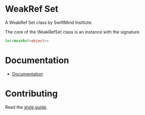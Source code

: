 # WeakRef Set

A WeakRef Set class by SwiftMind Institute.

The core of the WeakRefSet class is an instance with the signature.

```ts
Set<WeakRef<object>>
```

# Documentation

- [Documentation](https://swiftmindinstitute.github.io/open-source/modules/Event_Queue.html)

# Contributing

Read the [style guide](https://github.com/swiftmindinstitute/open-source/blob/main/STYLE.md#style-guide).
